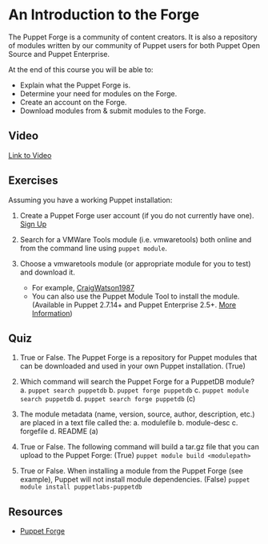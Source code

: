 # An Introduction to the Forge
The Puppet Forge is a community of content creators. It is also a repository of modules written by our community of Puppet users for both Puppet Open Source and Puppet Enterprise.

At the end of this course you will be able to:

* Explain what the Puppet Forge is.
* Determine your need for modules on the Forge.
* Create an account on the Forge.
* Download modules from & submit modules to the Forge.

## Video ##
[Link to Video](http://linktovideo)

## Exercises ##
Assuming you have a working Puppet installation:

1. Create a Puppet Forge user account (if you do not currently have one). [Sign Up](http://forge.puppetlabs.com/signup)

2. Search for a VMWare Tools module (i.e. vmwaretools) both online and from the command line using `puppet module`.
3. Choose a vmwaretools module (or appropriate module for you to test) and download it.
	* For example, [CraigWatson1987](http://forge.puppetlabs.com/CraigWatson1987/vmwaretools)
	* You can also use the Puppet Module Tool to install the module. (Available in Puppet 2.7.14+ and Puppet Enterprise 2.5+. [More Information](http://docs.puppetlabs.com/puppet/2.7/reference/modules_installing.html#installing-from-the-puppet-forge))

## Quiz ##
1. True or False. The Puppet Forge is a repository for Puppet modules that can be downloaded and used in your own Puppet installation. (True)

2. Which command will search the Puppet Forge for a PuppetDB module?
a. `puppet search puppetdb` b. `puppet forge puppetdb` c. `puppet module search puppetdb` d. `puppet search forge puppetdb` (c)

3. The module metadata (name, version, source, author, description, etc.) are placed in a text file called the:
a. modulefile b. module-desc c. forgefile d. README (a)

4. True or False. The following command will build a tar.gz file that you can upload to the Puppet Forge: (True)
`puppet module build <modulepath>`

5. True or False. When installing a module from the Puppet Forge (see example), Puppet will not install module dependencies. (False)
`puppet module install puppetlabs-puppetdb`

## Resources ##
* [Puppet Forge](http://forge.puppetlabs.com/)
